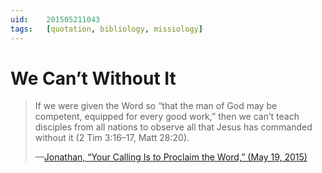 ```yaml
---
uid:	201505211043
tags:	[quotation, bibliology, missiology]
---
```


# We Can’t Without It

> If we were given the Word so “that the man of God may be competent, equipped for every good work,” then we can’t teach disciples from all nations to observe all that Jesus has commanded without it (2 Tim 3:16–17, Matt 28:20).
> 
> —[Jonathan, “Your Calling Is to Proclaim the Word,” (May 19, 2015)](http://www.radical.net/blog/post/your-calling-is-to-proclaim-the-word)
